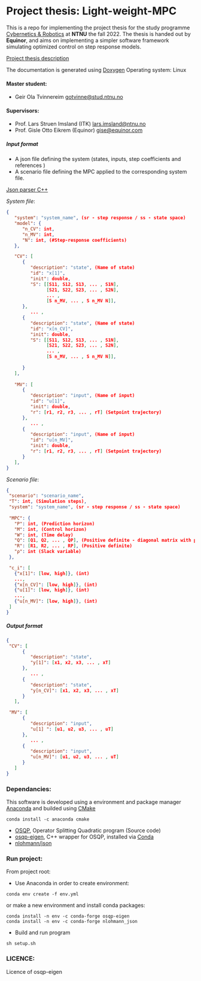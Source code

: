 # Project thesis: Light-weight-MPC

This is a repo for implementing the project thesis for the study programme [Cybernetics & Robotics](https://www.ntnu.no/studier/mttk) at **NTNU** the fall 2022. The thesis is handed out by **Equinor**, and aims on implementing a simpler software framework simulating optimized control on step response models. 

[Project thesis description](https://www.itk.ntnu.no/ansatte/imsland_lars/projects2022.html)

The documentation is generated using [Doxygen](https://doxygen.nl/)
Operating system: Linux

#### Master student: 
- Geir Ola Tvinnereim gotvinne@stud.ntnu.no

#### Supervisors:
- Prof. Lars Struen Imsland (ITK) lars.imsland@ntnu.no
- Prof. Gisle Otto Eikrem (Equinor) gise@equinor.com

##### Input format
- A json file defining the system (states, inputs, step coefficients and references )
- A scenario file defining the MPC applied to the corresponding system file. 

[Json parser C++](https://linuxhint.com/parse-json-data-cpp/)
  
*System file*:
```json
{
   "system": "system_name", (sr - step response / ss - state space)
   "model": {
      "n_CV": int,
      "n_MV": int,
      "N": int, (#Step-response coefficients)
   },

   "CV": [
      { 
         "description": "state", (Name of state)
         "id": "x[1]",
         "init": double,
         "S": [[S11, S12, S13, ... , S1N],
               [S21, S22, S23, ... , S2N], 
               ... , 
               [S n_MV, ... , S n_MV N]],
      }, 
         ... ,
      { 
         "description": "state", (Name of state)
         "id": "x[n_CV]",
         "init": double,
         "S": [[S11, S12, S13, ... , S1N],
               [S21, S22, S23, ... , S2N], 
               ... , 
               [S n_MV, ... , S n_MV N]],
         
      }
   ],
   
   "MV": [
      {
         "description": "input", (Name of input)
         "id": "u[1]", 
         "init": double,
         "r": [r1, r2, r3, ... , rT] (Setpoint trajectory)
      },
         ... , 
      {
         "description": "input", (Name of input)
         "id": "u[n_MV]", 
         "init": double,
         "r": [r1, r2, r3, ... , rT] (Setpoint trajectory)
      } 
   ],                         
}
```

*Scenario file*:
```json  
{
 "scenario": "scenario_name", 
 "T": int, (Simulation steps),
 "system": "system_name", (sr - step response / ss - state space)
 
 "MPC": {
   "P": int, (Prediction horizon)
   "M": int, (Control horizon)
   "W": int, (Time delay)
   "Q": [Q1, Q2, ... , QP], (Positive definite - diagonal matrix with positive elements)
   "R": [R1, R2, ... , RP], (Positive definite)
   "ρ": int (Slack variable)
 },

 "c_i": [
   {"x[1]": [low, high]}, (int)
   ...,
   {"x[n_CV]": [low, high]}, (int)
   {"u[1]": [low, high]}, (int)
   ...,
   {"u[n_MV]": [low, high]}, (int)
 ]
}
``` 

##### Output format
```json  
{
 "CV": [ 
      {
         "description": "state",
         "y[1]": [x1, x2, x3, ... , xT] 
      }, 
         ... , 
      { 
         "description": "state",
         "y[n_CV]": [x1, x2, x3, ... , xT] 
      }
   ],

 "MV": [ 
      {
         "description": "input",
         "u[1] ": [u1, u2, u3, ... , uT] 
      }, 
         ... , 
      { 
         "description": "input",
         "u[n_MV]": [u1, u2, u3, ... , uT] 
      }
   ]
}
``` 

### Dependancies:
This software is developed using a environment and package manager [Anaconda](https://www.anaconda.com/products/distribution) and builded using [CMake](https://cmake.org/)

```console 
conda install -c anaconda cmake
```

- [OSQP](https://osqp.org/), Operator Splitting Quadratic program (Source code)
- [osqp-eigen](https://github.com/robotology/osqp-eigen), C++ wrapper for OSQP, installed via [Conda](https://www.anaconda.com/products/distribution) 
- [nlohmann/json](https://github.com/nlohmann/json)


### Run project: 
From project root: 

- Use Anaconda in order to create environment:
```console
conda env create -f env.yml
```

or make a new environment and install conda packages: 
```console
conda install -n env -c conda-forge osqp-eigen
conda install -n env -c conda-forge nlohmann_json
```

- Build and run program
```console
sh setup.sh
```

### LICENCE:
Licence of osqp-eigen






